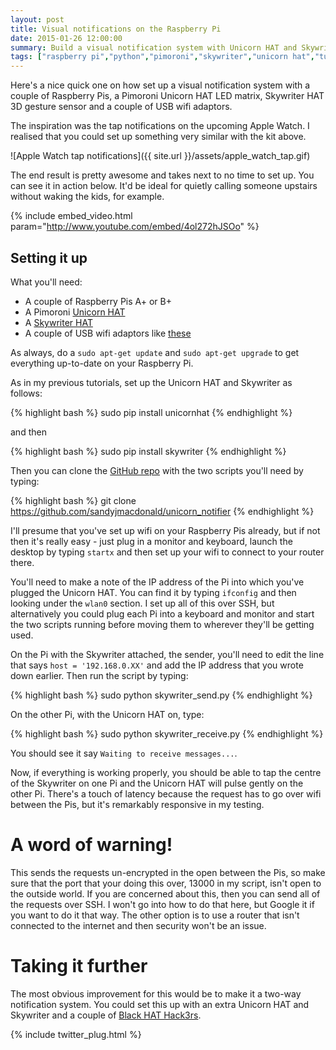 ```yaml
---
layout: post
title: Visual notifications on the Raspberry Pi
date: 2015-01-26 12:00:00
summary: Build a visual notification system with Unicorn HAT and Skywriter.
tags: ["raspberry pi","python","pimoroni","skywriter","unicorn hat","tutorial"]
---
```


Here's a nice quick one on how set up a visual notification system with a 
couple of Raspberry Pis, a Pimoroni Unicorn HAT LED matrix, Skywriter HAT
3D gesture sensor and a couple of USB wifi adaptors.

The inspiration was the tap notifications on the upcoming Apple Watch. I 
realised that you could set up something very similar with the kit above.

![Apple Watch tap notifications]({{ site.url }}/assets/apple_watch_tap.gif)

The end result is pretty awesome and takes next to no time to set up. You can
see it in action below. It'd be ideal for quietly calling someone upstairs 
without waking the kids, for example.

{% include embed_video.html param="http://www.youtube.com/embed/4ol272hJSOo" %}

## Setting it up

What you'll need:

* A couple of Raspberry Pis A+ or B+
* A Pimoroni [Unicorn HAT](http://shop.pimoroni.com/products/unicorn-hat)
* A [Skywriter HAT](http://shop.pimoroni.com/products/skywriter-hat)
* A couple of USB wifi adaptors like [these](http://thepihut.com/products/usb-wifi-adapter-for-the-raspberry-pi)

As always, do a `sudo apt-get update` and `sudo apt-get upgrade` to get
everything up-to-date on your Raspberry Pi.

As in my previous tutorials, set up the Unicorn HAT and Skywriter as follows:

{% highlight bash %}
sudo pip install unicornhat
{% endhighlight %}

and then  

{% highlight bash %}
sudo pip install skywriter
{% endhighlight %}

Then you can clone the [GitHub repo](https://github.com/sandyjmacdonald/unicorn_notifier)
with the two scripts you'll need by typing:

{% highlight bash %}
git clone https://github.com/sandyjmacdonald/unicorn_notifier
{% endhighlight %}

I'll presume that you've set up wifi on your Raspberry Pis already, but if not 
then it's really easy - just plug in a monitor and keyboard, launch the desktop
by typing `startx` and then set up your wifi to connect to your router there.

You'll need to make a note of the IP address of the Pi into which you've plugged 
the Unicorn HAT. You can find it by typing `ifconfig` and then looking under the
`wlan0` section. I set up all of this over SSH, but alternatively you could 
plug each Pi into a keyboard and monitor and start the two scripts running
before moving them to wherever they'll be getting used.

On the Pi with the Skywriter attached, the sender, you'll need to edit the line
that says `host = '192.168.0.XX'` and add the IP address that you wrote down 
earlier. Then run the script by typing:

{% highlight bash %}
sudo python skywriter_send.py
{% endhighlight %}

On the other Pi, with the Unicorn HAT on, type:

{% highlight bash %}
sudo python skywriter_receive.py
{% endhighlight %}

You should see it say `Waiting to receive messages...`.

Now, if everything is working properly, you should be able to tap the centre of
the Skywriter on one Pi and the Unicorn HAT will pulse gently on the other Pi.
There's a touch of latency because the request has to go over wifi between the 
Pis, but it's remarkably responsive in my testing.

# A word of warning!

This sends the requests un-encrypted in the open between the
Pis, so make sure that the port that your doing this over, 13000 in my script,
isn't open to the outside world. If you are concerned about this, then you can
send all of the requests over SSH. I won't go into how to do that here, but 
Google it if you want to do it that way. The other option is to use a router
that isn't connected to the internet and then security won't be an issue.

# Taking it further

The most obvious improvement for this would be to make it a two-way notification
system. You could set this up with an extra Unicorn HAT and Skywriter and a 
couple of [Black HAT Hack3rs](http://shop.pimoroni.com/products/black-hat-hacker).

{% include twitter_plug.html %}